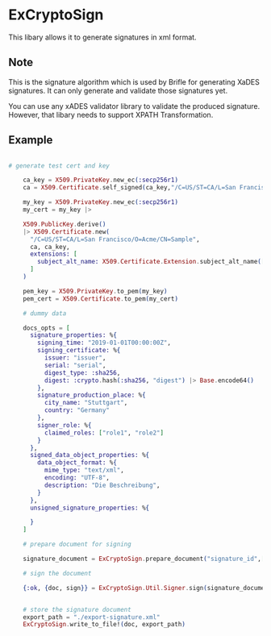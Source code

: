 # ExCryptoSign

This libary allows it to generate signatures in xml format.

## Note

This is the signature algorithm which is used by Brifle for generating XaDES signatures. It can only generate and validate those signatures yet.

You can use any xADES validator library to validate the produced signature. However, that libary needs to support XPATH Transformation. 

## Example

```elixir

# generate test cert and key 

    ca_key = X509.PrivateKey.new_ec(:secp256r1)
    ca = X509.Certificate.self_signed(ca_key,"/C=US/ST=CA/L=San Francisco/O=Acme/CN=ECDSA Root CA", template: :root_ca)

    my_key = X509.PrivateKey.new_ec(:secp256r1)
    my_cert = my_key |>

    X509.PublicKey.derive()
    |> X509.Certificate.new(
      "/C=US/ST=CA/L=San Francisco/O=Acme/CN=Sample",
      ca, ca_key,
      extensions: [
        subject_alt_name: X509.Certificate.Extension.subject_alt_name(["example.org", "www.example.org"])
      ]
    )

    pem_key = X509.PrivateKey.to_pem(my_key)
    pem_cert = X509.Certificate.to_pem(my_cert)

    # dummy data 

    docs_opts = [
      signature_properties: %{
        signing_time: "2019-01-01T00:00:00Z",
        signing_certificate: %{
          issuer: "issuer",
          serial: "serial",
          digest_type: :sha256,
          digest: :crypto.hash(:sha256, "digest") |> Base.encode64()
        },
        signature_production_place: %{
          city_name: "Stuttgart",
          country: "Germany"
        },
        signer_role: %{
          claimed_roles: ["role1", "role2"]
        }
      },
      signed_data_object_properties: %{
        data_object_format: %{
          mime_type: "text/xml",
          encoding: "UTF-8",
          description: "Die Beschreibung",
        }
      },
      unsigned_signature_properties: %{

      }
    ]

    # prepare document for signing

    signature_document = ExCryptoSign.prepare_document("signature_id",[%{content: "document1", id: "2341ac23HAbcA"}, %{content: "document2", id: "671ac23HAbcA"}], pem_cert, docs_opts)

    # sign the document

    {:ok, {doc, sign}} = ExCryptoSign.Util.Signer.sign(signature_document, pem_key)


    # store the signature document
    export_path = "./export-signature.xml"
    ExCryptoSign.write_to_file!(doc, export_path)


```

